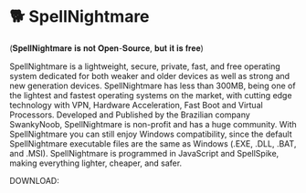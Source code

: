 # 🐕 SpellNightmare
(𝐒𝐩𝐞𝐥𝐥𝐍𝐢𝐠𝐡𝐭𝐦𝐚𝐫𝐞 𝐢𝐬 𝐧𝐨𝐭 𝐎𝐩𝐞𝐧-𝐒𝐨𝐮𝐫𝐜𝐞, 𝐛𝐮𝐭 𝐢𝐭 𝐢𝐬 𝐟𝐫𝐞𝐞)

SpellNightmare is a lightweight, secure, private, fast, and free operating system dedicated for both weaker and older devices as well as strong and new generation devices. SpellNightmare has less than 300MB, being one of the lightest and fastest operating systems on the market, with cutting edge technology with VPN, Hardware Acceleration, Fast Boot and Virtual Processors. Developed and Published by the Brazilian company SwankyNoob, SpellNightmare is non-profit and has a huge community. With SpellNightmare you can still enjoy Windows compatibility, since the default SpellNightmare executable files are the same as Windows (.EXE, .DLL, .BAT, and .MSI).
SpellNightmare is programmed in JavaScript and SpellSpike, making everything lighter, cheaper, and safer.

DOWNLOAD:
